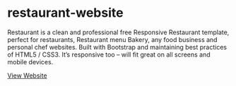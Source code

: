 # restaurant-website

Restaurant is a clean and professional free Responsive Restaurant template, perfect for restaurants, Restaurant menu Bakery, any food business and personal chef websites. Built with Bootstrap and maintaining best practices of HTML5 / CSS3. It’s responsive too – will fit great on all screens and mobile devices.


<a href="https://nganduntita1.github.io/restaurant-website/" target="_blank">View Website</a>

